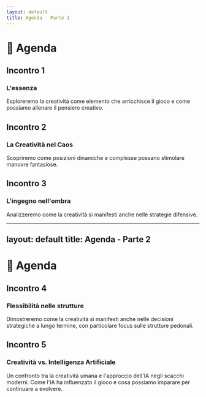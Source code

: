 ```yaml
---
layout: default
title: Agenda - Parte 1
---
```


# 📅 Agenda

<div class="grid grid-cols-3 gap-4 mt-12">

  <!-- Incontro 1 -->
  <div v-click="1" class="p-2 border-l-4 border-blue-400 shadow-sm rounded-md min-w-[120px]">
    <h2 class="text-sm text-blue-400">Incontro 1</h2>
    <h3 class="text-xs">L'essenza</h3>
    <p class="mt-2 text-xs">
        Esploreremo la creatività come elemento che arricchisce il gioco e come possiamo allenare il pensiero creativo.
    </p>
  </div>

  <!-- Incontro 2 -->
  <div v-click="2" class="p-2 border-l-4 border-green-400 shadow-sm rounded-md min-w-[120px]">
    <h2 class="text-sm text-green-400">Incontro 2</h2>
    <h3 class="text-xs">La Creatività nel Caos</h3>
    <p class="mt-2 text-xs">
      Scopriremo come posizioni dinamiche e complesse possano stimolare manovre fantasiose.
    </p>
  </div>

  <!-- Incontro 3 -->
  <div v-click="3" class="p-2 border-l-4 border-red-400 shadow-sm rounded-md min-w-[120px]">
    <h2 class="text-sm text-red-400">Incontro 3</h2>
    <h3 class="text-xs">L'ingegno nell'ombra</h3>
    <p class="mt-2 text-xs">
      Analizzeremo come la creatività si manifesti anche nelle strategie difensive.
    </p>
  </div>

</div>

<div class="absolute bottom-6 left-6 text-xl">
  <a href="https://github.com/apulito/slidev-chess-creativity" target="_blank" class="slidev-icon-btn">
    <carbon:logo-github />
  </a>
  <a href="https://albertopulito.com" target="_blank" class="slidev-icon-btn">
    <carbon:earth />
  </a>
</div>

<div @click="$slidev.nav.next" class="absolute bottom-6 right-6 text-xl py-1" hover:bg="white op-10">
  <carbon:arrow-right />
</div>

---
layout: default
title: Agenda - Parte 2
---

# 📅 Agenda

<div class="grid grid-cols-2 gap-4 mt-12">

  <!-- Incontro 4 -->
  <div v-click="1" class="p-2 border-l-4 border-yellow-400 shadow-sm rounded-md min-w-[120px]">
    <h2 class="text-sm text-yellow-400">Incontro 4</h2>
    <h3 class="text-xs">Flessibilità nelle strutture</h3>
    <p class="mt-2 text-xs">
      Dimostreremo come la creatività si manifesti anche nelle decisioni strategiche a lungo termine, con particolare focus sulle strutture pedonali.
    </p>
  </div>

  <!-- Incontro 5 -->
  <div v-click="2" class="p-2 border-l-4 border-purple-400 shadow-sm rounded-md min-w-[120px]">
    <h2 class="text-sm text-purple-400">Incontro 5</h2>
    <h3 class="text-xs ">Creatività vs. Intelligenza Artificiale</h3>
    <p class="mt-2 text-xs">
      Un confronto tra la creatività umana e l'approccio dell'IA negli scacchi moderni. Come l'IA ha influenzato il gioco e cosa possiamo imparare per continuare a evolvere.
    </p>
  </div>

</div>

<div class="absolute bottom-6 left-6 text-xl">
  <a href="https://github.com/apulito/slidev-chess-creativity" target="_blank" class="slidev-icon-btn">
    <carbon:logo-github />
  </a>
  <a href="https://albertopulito.com" target="_blank" class="slidev-icon-btn">
    <carbon:earth />
  </a>
</div>